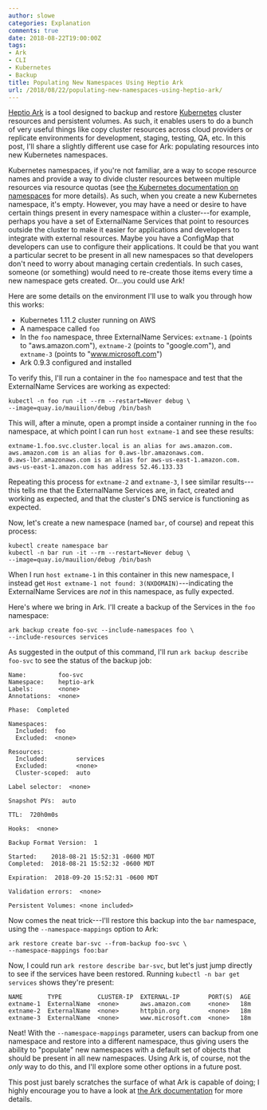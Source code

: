 ```yaml
---
author: slowe
categories: Explanation
comments: true
date: 2018-08-22T19:00:00Z
tags:
- Ark
- CLI
- Kubernetes
- Backup
title: Populating New Namespaces Using Heptio Ark
url: /2018/08/22/populating-new-namespaces-using-heptio-ark/
---
```


[Heptio Ark][link-1] is a tool designed to backup and restore [Kubernetes][link-2] cluster resources and persistent volumes. As such, it enables users to do a bunch of very useful things like copy cluster resources across cloud providers or replicate environments for development, staging, testing, QA, etc. In this post, I'll share a slightly different use case for Ark: populating resources into new Kubernetes namespaces.<!--more-->

Kubernetes namespaces, if you're not familiar, are a way to scope resource names and provide a way to divide cluster resources between multiple resources via resource quotas (see [the Kubernetes documentation on namespaces][link-3] for more details). As such, when you create a new Kubernetes namespace, it's empty. However, you may have a need or desire to have certain things present in every namespace within a cluster---for example, perhaps you have a set of ExternalName Services that point to resources outside the cluster to make it easier for applications and developers to integrate with external resources. Maybe you have a ConfigMap that developers can use to configure their applications. It could be that you want a particular secret to be present in all new namespaces so that developers don't need to worry about managing certain credentials. In such cases, someone (or something) would need to re-create those items every time a new namespace gets created. Or...you could use Ark!

Here are some details on the environment I'll use to walk you through how this works:

* Kubernetes 1.11.2 cluster running on AWS
* A namespace called `foo`
* In the `foo` namespace, three ExternalName Services: `extname-1` (points to "aws.amazon.com"), `extname-2` (points to "google.com"), and `extname-3` (points to "www.microsoft.com")
* Ark 0.9.3 configured and installed

To verify this, I'll run a container in the `foo` namespace and test that the ExternalName Services are working as expected:

```shell
kubectl -n foo run -it --rm --restart=Never debug \
--image=quay.io/mauilion/debug /bin/bash
```

This will, after a minute, open a prompt inside a container running in the `foo` namespace, at which point I can run `host extname-1` and see these results:

```text
extname-1.foo.svc.cluster.local is an alias for aws.amazon.com.
aws.amazon.com is an alias for 0.aws-lbr.amazonaws.com.
0.aws-lbr.amazonaws.com is an alias for aws-us-east-1.amazon.com.
aws-us-east-1.amazon.com has address 52.46.133.33
```

Repeating this process for `extname-2` and `extname-3`, I see similar results---this tells me that the ExternalName Services are, in fact, created and working as expected, and that the cluster's DNS service is functioning as expected.

Now, let's create a new namespace (named `bar`, of course) and repeat this process:

```shell
kubectl create namespace bar
kubectl -n bar run -it --rm --restart=Never debug \
--image=quay.io/mauilion/debug /bin/bash
```

When I run `host extname-1` in this container in this new namespace, I instead get `Host extname-1 not found: 3(NXDOMAIN)`---indicating the ExternalName Services are _not_ in this namespace, as fully expected.

Here's where we bring in Ark. I'll create a backup of the Services in the `foo` namespace:

```shell
ark backup create foo-svc --include-namespaces foo \
--include-resources services
```

As suggested in the output of this command, I'll run `ark backup describe foo-svc` to see the status of the backup job:

```text
Name:         foo-svc
Namespace:    heptio-ark
Labels:       <none>
Annotations:  <none>

Phase:  Completed

Namespaces:
  Included:  foo
  Excluded:  <none>

Resources:
  Included:        services
  Excluded:        <none>
  Cluster-scoped:  auto

Label selector:  <none>

Snapshot PVs:  auto

TTL:  720h0m0s

Hooks:  <none>

Backup Format Version:  1

Started:    2018-08-21 15:52:31 -0600 MDT
Completed:  2018-08-21 15:52:32 -0600 MDT

Expiration:  2018-09-20 15:52:31 -0600 MDT

Validation errors:  <none>

Persistent Volumes: <none included>
```

Now comes the neat trick---I'll restore this backup into the `bar` namespace, using the `--namespace-mappings` option to Ark:

```shell
ark restore create bar-svc --from-backup foo-svc \
--namespace-mappings foo:bar
```

Now, I could run `ark restore describe bar-svc`, but let's just jump directly to see if the services have been restored. Running `kubectl -n bar get services` shows they're present:

```text
NAME       TYPE          CLUSTER-IP  EXTERNAL-IP        PORT(S)  AGE
extname-1  ExternalName  <none>      aws.amazon.com     <none>   18m
extname-2  ExternalName  <none>      httpbin.org        <none>   18m
extname-3  ExternalName  <none>      www.microsoft.com  <none>   18m
```

Neat! With the `--namespace-mappings` parameter, users can backup from one namespace and restore into a different namespace, thus giving users the ability to "populate" new namespaces with a default set of objects that should be present in all new namespaces. Using Ark is, of course, not the _only_ way to do this, and I'll explore some other options in a future post.

This post just barely scratches the surface of what Ark is capable of doing; I highly encourage you to have a look at [the Ark documentation][link-4] for more details.

[link-1]: https://github.com/heptio/ark
[link-2]: https://kubernetes.io
[link-3]: https://kubernetes.io/docs/concepts/overview/working-with-objects/namespaces/
[link-4]: https://heptio.github.io/ark/v0.9.0/
